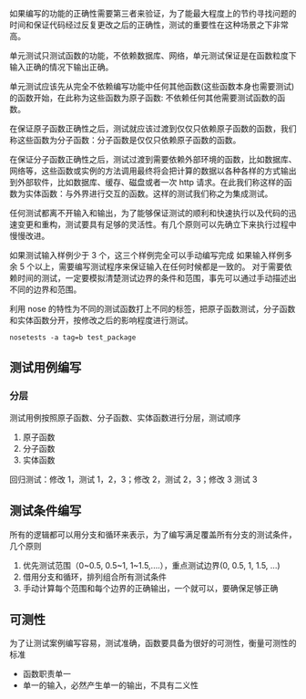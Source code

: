 如果编写的功能的正确性需要第三者来验证，为了能最大程度上的节约寻找问题的时间和保证代码经过反复更改之后的正确性，测试的重要性在这种场景之下非常高。

单元测试只测试函数的功能，不依赖数据库、网络，单元测试保证是在函数粒度下输入正确的情况下输出正确。

单元测试应该先从完全不依赖编写功能中任何其他函数(这些函数本身也需要测试)的函数开始，在此称为这些函数为原子函数: 不依赖任何其他需要测试函数的函数。

在保证原子函数正确性之后，测试就应该过渡到仅仅只依赖原子函数的函数，我们称这些函数为分子函数：分子函数是仅仅只依赖原子函数的函数。

在保证分子函数正确性之后，测试过渡到需要依赖外部环境的函数，比如数据库、网络等，这些函数或实例的方法调用最终将会把计算的数据以各种各样的方式输出到外部软件，比如数据库、缓存、磁盘或者一次 http 请求。在此我们称这样的函数为实体函数：与外界进行交互的函数。这样的测试我们称之为集成测试。

任何测试都离不开输入和输出，为了能够保证测试的顺利和快速执行以及代码的迅速变更和重构，测试要具有足够的灵活性。有几个原则可以先确立下来执行过程中慢慢改进。

如果测试输入样例少于 3 个，这三个样例完全可以手动编写完成
如果输入样例多余 5 个以上，需要编写测试程序来保证输入在任何时候都是一致的。
对于需要依赖时间的测试，一定要模拟清楚测试边界的条件和范围，事先可以通过手动描述出不同的边界和范围。

利用 nose 的特性为不同的测试函数打上不同的标签，把原子函数测试，分子函数和实体函数分开，按修改之后的影响程度进行测试。

```
nosetests -a tag=b test_package
```

## 测试用例编写

### 分层

测试用例按照原子函数、分子函数、实体函数进行分层，测试顺序

1. 原子函数
2. 分子函数
3. 实体函数

回归测试：修改 1，测试 1，2，3；修改 2，测试 2，3；修改 3 测试 3

## 测试条件编写

所有的逻辑都可以用分支和循环来表示，为了编写满足覆盖所有分支的测试条件，几个原则

1. 优先测试范围（0~0.5, 0.5~1, 1~1.5,....），重点测试边界(0, 0.5, 1, 1.5, ...)
2. 借用分支和循环，排列组合所有测试条件
3. 手动计算每个范围和每个边界的正确输出，一个就可以，要确保足够正确


## 可测性

为了让测试案例编写容易，测试准确，函数要具备为很好的可测性，衡量可测性的标准


- 函数职责单一
- 单一的输入，必然产生单一的输出，不具有二义性